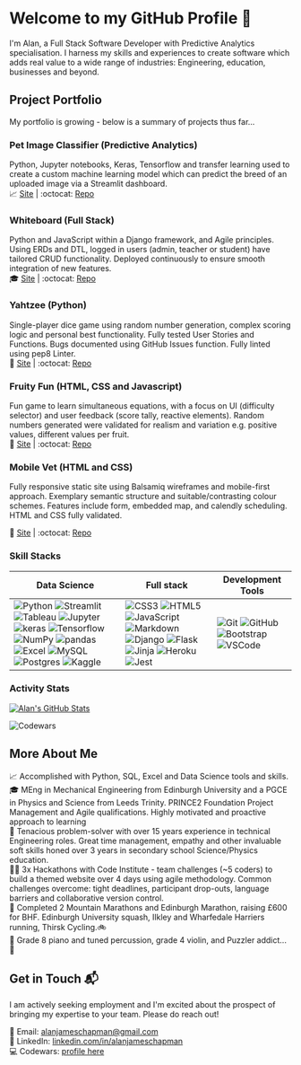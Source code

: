 # Welcome to my GitHub Profile 👋

I'm Alan, a Full Stack Software Developer with Predictive Analytics specialisation. I harness my skills and experiences to create software which adds real value to a wide range of industries: Engineering, education, businesses and beyond.

## Project Portfolio

My portfolio is growing - below is a summary of projects thus far...

### Pet Image Classifier (Predictive Analytics)

Python, Jupyter notebooks, Keras, Tensorflow and transfer learning used to create a custom machine learning model which can predict the breed of an uploaded image via a Streamlit dashboard.<br>
📈 [Site](https://pet-image-classifier-5fbc327c6281.herokuapp.com) | :octocat: [Repo](https://github.com/alanjameschapman/pet-image-classifier)

### Whiteboard (Full Stack)

Python and JavaScript within a Django framework, and Agile principles. Using ERDs and DTL, logged in users (admin, teacher or student) have tailored CRUD functionality. Deployed continuously to ensure smooth integration of new features.<br>
🎓 [Site](https://whiteboard-app-742f545f1848.herokuapp.com) | :octocat: [Repo](https://github.com/alanjameschapman/whiteboard)

### Yahtzee (Python)

Single-player dice game using random number generation, complex scoring logic and personal best functionality. Fully tested User Stories and Functions. Bugs documented using GitHub Issues function. Fully linted using pep8 Linter.<br>
🎲 [Site](https://yahtzee-dice-6d5009f4b077.herokuapp.com/) | :octocat: [Repo](https://github.com/alanjameschapman/yahtzee)

### Fruity Fun (HTML, CSS and Javascript)

Fun game to learn simultaneous equations, with a focus on UI (difficulty selector) and user feedback (score tally, reactive elements). Random numbers generated were validated for realism and variation e.g. positive values, different values per fruit.<br>
🍅 [Site](https://alanjameschapman.github.io/fruity-fun/) | :octocat: [Repo](https://github.com/alanjameschapman/fruity-fun/)

### Mobile Vet (HTML and CSS)

Fully responsive static site using Balsamiq wireframes and mobile-first approach. Exemplary semantic structure and suitable/contrasting colour schemes. Features include form, embedded map, and calendly scheduling. HTML and CSS fully validated.

🐶 [Site](https://alanjameschapman.github.io/mobile-vet/) | :octocat:  [Repo](https://github.com/alanjameschapman/mobile-vet/)

### Skill Stacks

| Data Science | Full stack | Development Tools
| - | - | -
| ![Python](https://img.shields.io/badge/python-3670A0?style=for-the-badge&logo=python&logoColor=ffdd54) ![Streamlit](https://img.shields.io/badge/Streamlit-FF4B4B?style=for-the-badge&logo=Streamlit&logoColor=white) ![Tableau](https://img.shields.io/badge/Tableau-E97627?style=for-the-badge&logo=Tableau&logoColor=white) ![Jupyter](https://img.shields.io/badge/Jupyter-F37626.svg?&style=for-the-badge&logo=Jupyter&logoColor=white) ![keras](https://img.shields.io/badge/Keras-FF0000?style=for-the-badge&logo=keras&logoColor=white) ![Tensorflow](https://img.shields.io/badge/TensorFlow-FF6F00?style=for-the-badge&logo=tensorflow&logoColor=white) ![NumPy](https://img.shields.io/badge/Numpy-777BB4?style=for-the-badge&logo=numpy&logoColor=white) ![pandas](https://img.shields.io/badge/Pandas-2C2D72?style=for-the-badge&logo=pandas&logoColor=white) ![Excel](https://img.shields.io/badge/Microsoft_Excel-217346?style=for-the-badge&logo=microsoft-excel&logoColor=white) ![MySQL](https://img.shields.io/badge/mysql-%2300f.svg?style=for-the-badge&logo=mysql&logoColor=white) ![Postgres](https://img.shields.io/badge/postgres-%23316192.svg?style=for-the-badge&logo=postgresql&logoColor=white) ![Kaggle](https://img.shields.io/badge/Kaggle-20BEFF?style=for-the-badge&logo=Kaggle&logoColor=white) | ![CSS3](https://img.shields.io/badge/css3-%231572B6.svg?style=for-the-badge&logo=css3&logoColor=white) ![HTML5](https://img.shields.io/badge/html5-%23E34F26.svg?style=for-the-badge&logo=html5&logoColor=white) ![JavaScript](https://img.shields.io/badge/javascript-%23323330.svg?style=for-the-badge&logo=javascript&logoColor=%23F7DF1E) ![Markdown](https://img.shields.io/badge/markdown-%23000000.svg?style=for-the-badge&logo=markdown&logoColor=white) ![Django](https://img.shields.io/badge/django-%23092E20.svg?style=for-the-badge&logo=django&logoColor=white) ![Flask](https://img.shields.io/badge/flask-%23000.svg?style=for-the-badge&logo=flask&logoColor=white) ![Jinja](https://img.shields.io/badge/jinja-white.svg?style=for-the-badge&logo=jinja&logoColor=black) ![Heroku](https://img.shields.io/badge/heroku-%23430098.svg?style=for-the-badge&logo=heroku&logoColor=white) ![Jest](https://img.shields.io/badge/-jest-%23C21325?style=for-the-badge&logo=jest&logoColor=white) | ![Git](https://img.shields.io/badge/git-%23F05033.svg?style=for-the-badge&logo=git&logoColor=white) ![GitHub](https://img.shields.io/badge/github-%23121011.svg?style=for-the-badge&logo=github&logoColor=white) ![Bootstrap](https://img.shields.io/badge/bootstrap-%238511FA.svg?style=for-the-badge&logo=bootstrap&logoColor=white) ![VSCode](https://img.shields.io/badge/VSCode-0078D4?style=for-the-badge&logo=visual%20studio%20code&logoColor=white)

### Activity Stats

[![Alan's GitHub Stats](https://github-readme-stats.vercel.app/api?username=alanjameschapman&show=stars,commits,prs,issues&show_icons=true&theme=radical)](https://github.com/anuraghazra/github-readme-stats)

![Codewars](https://github.r2v.ch/codewars?user=alanjameschapman&stroke=%23BB432C)


## More About Me

📈 Accomplished with Python, SQL, Excel and Data Science tools and skills.<br>
🎓 MEng in Mechanical Engineering from Edinburgh University and a PGCE in Physics and Science from Leeds Trinity. PRINCE2 Foundation Project Management and Agile qualifications. Highly motivated and proactive approach to learning<br>
🌟 Tenacious problem-solver with over 15 years experience in technical Engineering roles. Great time management, empathy and other invaluable soft skills honed over 3 years in secondary school Science/Physics education.<br>
👨‍💻 3x Hackathons with Code Institute - team challenges (~5 coders) to build a themed website over 4 days using agile methodology. Common challenges overcome: tight deadlines, participant drop-outs, language barriers and collaborative version control.<br>
🏃 Completed 2 Mountain Marathons and Edinburgh Marathon, raising £600 for BHF. Edinburgh University squash, Ilkley and Wharfedale Harriers running, Thirsk Cycling.🚲<br>
🎹 Grade 8 piano and tuned percussion, grade 4 violin, and Puzzler addict... 🧩


## Get in Touch 📬

I am actively seeking employment and I'm excited about the prospect of bringing my expertise to your team. Please do reach out!

📧 Email: alanjameschapman@gmail.com <br>
🔗 LinkedIn: [linkedin.com/in/alanjameschapman](https://www.linkedin.com/in/alanjameschapman/) <br>
💻 Codewars: [profile here](https://www.codewars.com/users/alanjameschapman)
